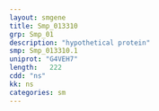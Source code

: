 ```yaml
---
layout: smgene
title: Smp_013310
grp: Smp_01
description: "hypothetical protein"
smp: Smp_013310.1
uniprot: "G4VEH7"
length:   222
cdd: "ns"
kk: ns
categories: sm
---
```

